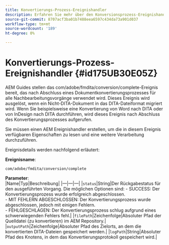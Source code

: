 ```yaml
---
title: Konvertierungs-Prozess-Ereignishandler
description: Erfahren Sie mehr über den Konversionsprozess-Ereignishandler
source-git-commit: 8707acf3ba01b7488eea6597c434da73a901d037
workflow-type: tm+mt
source-wordcount: '189'
ht-degree: 0%

---
```



# Konvertierungs-Prozess-Ereignishandler {#id175UB30E05Z}

AEM Guides stellen das com/adobe/fmdita/conversion/complete-Ereignis bereit, das nach Abschluss eines Dokumentkonvertierungsprozesses für alle Nachbearbeitungsvorgänge verwendet wird. Dieses Ereignis wird ausgelöst, wenn ein Nicht-DITA-Dokument in das DITA-Dateiformat migriert wird. Wenn Sie beispielsweise eine Konvertierung von Word nach DITA oder von InDesign nach DITA durchführen, wird dieses Ereignis nach Abschluss des Konvertierungsprozesses aufgerufen.

Sie müssen einen AEM Ereignishandler erstellen, um die in diesem Ereignis verfügbaren Eigenschaften zu lesen und eine weitere Verarbeitung durchzuführen.

Ereignisdetails werden nachfolgend erläutert:

**Ereignisname**:

```HTTP
com/adobe/fmdita/conversion/complete 
```

**Parameter**:\
|Name|Typ|Beschreibung| |—|—|—| |`status`|String|Der Rückgabestatus für den ausgeführten Vorgang. Die möglichen Optionen sind: - SUCCESS: Der Konvertierungsprozess wurde erfolgreich abgeschlossen. <br> - MIT FEHLERN ABGESCHLOSSEN: Der Konvertierungsprozess wurde abgeschlossen, jedoch mit einigen Fehlern. <br>- FEHLGESCHLAGEN: Der Konvertierungsprozess schlug aufgrund eines schwerwiegenden Fehlers fehl.| |`filePath`|Zeichenfolge|Absoluter Pfad der Quelldatei \(zu konvertieren\) im AEM Repository.| |`outputPath`|Zeichenfolge|Absoluter Pfad des Zielorts, an dem die konvertierten DITA-Dateien gespeichert werden.| |`logPath`|String|Absoluter Pfad des Knotens, in dem das Konvertierungsprotokoll gespeichert wird.|

